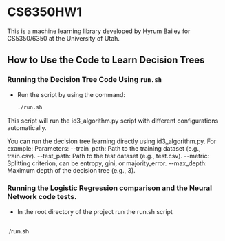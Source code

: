 # CS6350HW1
This is a machine learning library developed by Hyrum Bailey for CS5350/6350 at the University of Utah.

## How to Use the Code to Learn Decision Trees

### Running the Decision Tree Code Using `run.sh`
- Run the script by using the command:
  ```bash
  ./run.sh

This script will run the id3_algorithm.py script with different configurations automatically.

You can run the decision tree learning directly using id3_algorithm.py. For example:
Parameters:
--train_path: Path to the training dataset (e.g., train.csv).
--test_path: Path to the test dataset (e.g., test.csv).
--metric: Splitting criterion, can be entropy, gini, or majority_error.
--max_depth: Maximum depth of the decision tree (e.g., 3).


### Running the Logistic Regression comparison and the Neural Network code tests.

 - In the root directory of the project run the run.sh script
   ```bash
  ./run.sh